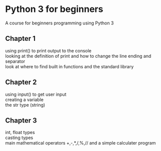 # Python 3 for beginners
A course for beginners programming using Python 3

## Chapter 1

using print() to print output to the console\
looking at the definition of print and how to change the line ending and separator\
look at where to find built in functions and the standard library

## Chapter 2

using input() to get user input\
creating a variable\
the str type (string)

## Chapter 3

int, float types\
casting types\
main mathematical operators +,-,*,/,%,// and a simple calculater program

